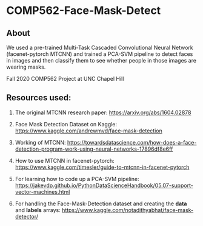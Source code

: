 # COMP562-Face-Mask-Detect

## About

We used a pre-trained Multi-Task Cascaded Convolutional Neural Network (facenet-pytorch MTCNN) and trained a PCA-SVM pipeline to detect faces in images and then classify them to see whether people in those images are wearing masks.

Fall 2020 COMP562 Project at UNC Chapel Hill

## Resources used:

1. The original MTCNN research paper: https://arxiv.org/abs/1604.02878

2. Face Mask Detection Dataset on Kaggle: https://www.kaggle.com/andrewmvd/face-mask-detection

3. Working of MTCNN: https://towardsdatascience.com/how-does-a-face-detection-program-work-using-neural-networks-17896df8e6ff

4. How to use MTCNN in facenet-pytorch: https://www.kaggle.com/timesler/guide-to-mtcnn-in-facenet-pytorch

5. For learning how to code up a PCA-SVM pipeline: https://jakevdp.github.io/PythonDataScienceHandbook/05.07-support-vector-machines.html

6. For handling the Face-Mask-Detection dataset and creating the <b>data</b> and <b>labels</b> arrays: https://www.kaggle.com/notadithyabhat/face-mask-detector/

